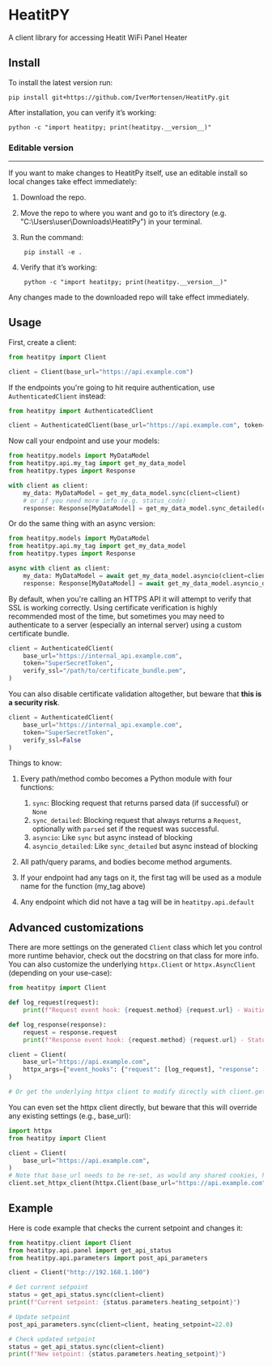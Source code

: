 # HeatitPY
A client library for accessing Heatit WiFi Panel Heater

## Install

To install the latest version run:

    pip install git+https://github.com/IverMortensen/HeatitPy.git

After installation, you can verify it’s working:

    python -c "import heatitpy; print(heatitpy.__version__)"


### Editable version
---

If you want to make changes to HeatitPy itself, use an editable install so local changes take effect immediately:

1. Download the repo.

2. Move the repo to where you want and go to it’s directory (e.g. "C:\Users\user\Downloads\HeatitPy") in your terminal.

3. Run the command:

        pip install -e .

4. Verify that it’s working:

        python -c "import heatitpy; print(heatitpy.__version__)"

Any changes made to the downloaded repo will take effect immediately.

## Usage
First, create a client:

```python
from heatitpy import Client

client = Client(base_url="https://api.example.com")
```

If the endpoints you're going to hit require authentication, use `AuthenticatedClient` instead:

```python
from heatitpy import AuthenticatedClient

client = AuthenticatedClient(base_url="https://api.example.com", token="SuperSecretToken")
```

Now call your endpoint and use your models:

```python
from heatitpy.models import MyDataModel
from heatitpy.api.my_tag import get_my_data_model
from heatitpy.types import Response

with client as client:
    my_data: MyDataModel = get_my_data_model.sync(client=client)
    # or if you need more info (e.g. status_code)
    response: Response[MyDataModel] = get_my_data_model.sync_detailed(client=client)
```

Or do the same thing with an async version:

```python
from heatitpy.models import MyDataModel
from heatitpy.api.my_tag import get_my_data_model
from heatitpy.types import Response

async with client as client:
    my_data: MyDataModel = await get_my_data_model.asyncio(client=client)
    response: Response[MyDataModel] = await get_my_data_model.asyncio_detailed(client=client)
```

By default, when you're calling an HTTPS API it will attempt to verify that SSL is working correctly. Using certificate verification is highly recommended most of the time, but sometimes you may need to authenticate to a server (especially an internal server) using a custom certificate bundle.

```python
client = AuthenticatedClient(
    base_url="https://internal_api.example.com", 
    token="SuperSecretToken",
    verify_ssl="/path/to/certificate_bundle.pem",
)
```

You can also disable certificate validation altogether, but beware that **this is a security risk**.

```python
client = AuthenticatedClient(
    base_url="https://internal_api.example.com", 
    token="SuperSecretToken", 
    verify_ssl=False
)
```

Things to know:
1. Every path/method combo becomes a Python module with four functions:
    1. `sync`: Blocking request that returns parsed data (if successful) or `None`
    1. `sync_detailed`: Blocking request that always returns a `Request`, optionally with `parsed` set if the request was successful.
    1. `asyncio`: Like `sync` but async instead of blocking
    1. `asyncio_detailed`: Like `sync_detailed` but async instead of blocking

1. All path/query params, and bodies become method arguments.
1. If your endpoint had any tags on it, the first tag will be used as a module name for the function (my_tag above)
1. Any endpoint which did not have a tag will be in `heatitpy.api.default`

## Advanced customizations

There are more settings on the generated `Client` class which let you control more runtime behavior, check out the docstring on that class for more info. You can also customize the underlying `httpx.Client` or `httpx.AsyncClient` (depending on your use-case):

```python
from heatitpy import Client

def log_request(request):
    print(f"Request event hook: {request.method} {request.url} - Waiting for response")

def log_response(response):
    request = response.request
    print(f"Response event hook: {request.method} {request.url} - Status {response.status_code}")

client = Client(
    base_url="https://api.example.com",
    httpx_args={"event_hooks": {"request": [log_request], "response": [log_response]}},
)

# Or get the underlying httpx client to modify directly with client.get_httpx_client() or client.get_async_httpx_client()
```

You can even set the httpx client directly, but beware that this will override any existing settings (e.g., base_url):

```python
import httpx
from heatitpy import Client

client = Client(
    base_url="https://api.example.com",
)
# Note that base_url needs to be re-set, as would any shared cookies, headers, etc.
client.set_httpx_client(httpx.Client(base_url="https://api.example.com", proxies="http://localhost:8030"))
```

## Example
Here is code example that checks the current setpoint and changes it:

```python
from heatitpy.client import Client
from heatitpy.api.panel import get_api_status
from heatitpy.api.parameters import post_api_parameters

client = Client("http://192.168.1.100")

# Get current setpoint
status = get_api_status.sync(client=client)
print(f"Current setpoint: {status.parameters.heating_setpoint}")

# Update setpoint
post_api_parameters.sync(client=client, heating_setpoint=22.0)

# Check updated setpoint
status = get_api_status.sync(client=client)
print(f"New setpoint: {status.parameters.heating_setpoint}")
```

